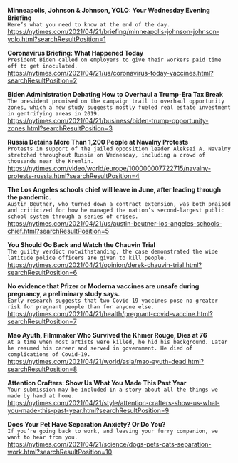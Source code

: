 **Minneapolis, Johnson & Johnson, YOLO: Your Wednesday Evening Briefing**\
`Here’s what you need to know at the end of the day.`\
https://nytimes.com/2021/04/21/briefing/minneapolis-johnson-johnson-yolo.html?searchResultPosition=1

**Coronavirus Briefing: What Happened Today**\
`President Biden called on employers to give their workers paid time off to get inoculated.`\
https://nytimes.com/2021/04/21/us/coronavirus-today-vaccines.html?searchResultPosition=2

**Biden Administration Debating How to Overhaul a Trump-Era Tax Break**\
`The president promised on the campaign trail to overhaul opportunity zones, which a new study suggests mostly fueled real estate investment in gentrifying areas in 2019.`\
https://nytimes.com/2021/04/21/business/biden-trump-opportunity-zones.html?searchResultPosition=3

**Russia Detains More Than 1,200 People at Navalny Protests**\
`Protests in support of the jailed opposition leader Aleksei A. Navalny stretched throughout Russia on Wednesday, including a crowd of thousands near the Kremlin.`\
https://nytimes.com/video/world/europe/100000007722715/navalny-protests-russia.html?searchResultPosition=4

**The Los Angeles schools chief will leave in June, after leading through the pandemic.**\
`Austin Beutner, who turned down a contract extension, was both praised and criticized for how he managed the nation’s second-largest public school system through a series of crises.`\
https://nytimes.com/2021/04/21/us/austin-beutner-los-angeles-schools-chief.html?searchResultPosition=5

**You Should Go Back and Watch the Chauvin Trial**\
`The guilty verdict notwithstanding, the case demonstrated the wide latitude police officers are given to kill people.`\
https://nytimes.com/2021/04/21/opinion/derek-chauvin-trial.html?searchResultPosition=6

**No evidence that Pfizer or Moderna vaccines are unsafe during pregnancy, a preliminary study says.**\
`Early research suggests that two Covid-19 vaccines pose no greater risk for pregnant people than for anyone else.`\
https://nytimes.com/2021/04/21/health/pregnant-covid-vaccine.html?searchResultPosition=7

**Mao Ayuth, Filmmaker Who Survived the Khmer Rouge, Dies at 76**\
`At a time when most artists were killed, he hid his background. Later he resumed his career and served in government. He died of complications of Covid-19.`\
https://nytimes.com/2021/04/21/world/asia/mao-ayuth-dead.html?searchResultPosition=8

**Attention Crafters: Show Us What You Made This Past Year**\
`Your submission may be included in a story about all the things we made by hand at home.`\
https://nytimes.com/2021/04/21/style/attention-crafters-show-us-what-you-made-this-past-year.html?searchResultPosition=9

**Does Your Pet Have Separation Anxiety? Or Do You?**\
`If you’re going back to work, and leaving your furry companion, we want to hear from you.`\
https://nytimes.com/2021/04/21/science/dogs-pets-cats-separation-work.html?searchResultPosition=10

